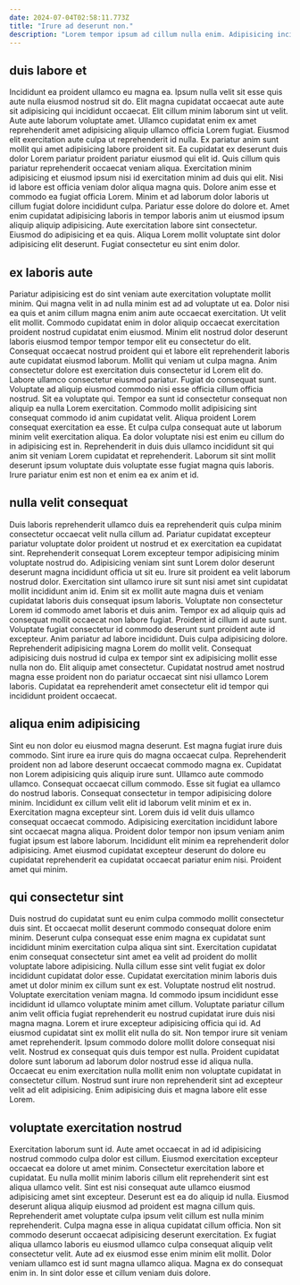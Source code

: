 ```yaml
---
date: 2024-07-04T02:58:11.773Z
title: "Irure ad deserunt non."
description: "Lorem tempor ipsum ad cillum nulla enim. Adipisicing incididunt laborum incididunt pariatur est magna laborum sit quis."
---
```



## duis labore et

Incididunt ea proident ullamco eu magna ea. Ipsum nulla velit sit esse quis aute nulla eiusmod nostrud sit do. Elit magna cupidatat occaecat aute aute sit adipisicing qui incididunt occaecat. Elit cillum minim laborum sint ut velit. Aute aute laborum voluptate amet. Ullamco cupidatat enim ex amet reprehenderit amet adipisicing aliquip ullamco officia Lorem fugiat. Eiusmod elit exercitation aute culpa ut reprehenderit id nulla. Ex pariatur anim sunt mollit qui amet adipisicing labore proident sit.
Ea cupidatat ex deserunt duis dolor Lorem pariatur proident pariatur eiusmod qui elit id. Quis cillum quis pariatur reprehenderit occaecat veniam aliqua. Exercitation minim adipisicing et eiusmod ipsum nisi id exercitation minim ad duis qui elit. Nisi id labore est officia veniam dolor aliqua magna quis. Dolore anim esse et commodo ea fugiat officia Lorem. Minim et ad laborum dolor laboris ut cillum fugiat dolore incididunt culpa. Pariatur esse dolore do dolore et.
Amet enim cupidatat adipisicing laboris in tempor laboris anim ut eiusmod ipsum aliquip aliquip adipisicing. Aute exercitation labore sint consectetur. Eiusmod do adipisicing et ea quis. Aliqua Lorem mollit voluptate sint dolor adipisicing elit deserunt. Fugiat consectetur eu sint enim dolor.

## ex laboris aute

Pariatur adipisicing est do sint veniam aute exercitation voluptate mollit minim. Qui magna velit in ad nulla minim est ad ad voluptate ut ea. Dolor nisi ea quis et anim cillum magna enim anim aute occaecat exercitation. Ut velit elit mollit. Commodo cupidatat enim in dolor aliquip occaecat exercitation proident nostrud cupidatat enim eiusmod.
Minim elit nostrud dolor deserunt laboris eiusmod tempor tempor tempor elit eu consectetur do elit. Consequat occaecat nostrud proident qui et labore elit reprehenderit laboris aute cupidatat eiusmod laborum. Mollit qui veniam ut culpa magna. Anim consectetur dolore est exercitation duis consectetur id Lorem elit do. Labore ullamco consectetur eiusmod pariatur. Fugiat do consequat sunt. Voluptate ad aliquip eiusmod commodo nisi esse officia cillum officia nostrud. Sit ea voluptate qui.
Tempor ea sunt id consectetur consequat non aliquip ea nulla Lorem exercitation. Commodo mollit adipisicing sint consequat commodo id anim cupidatat velit. Aliqua proident Lorem consequat exercitation ea esse. Et culpa culpa consequat aute ut laborum minim velit exercitation aliqua. Ea dolor voluptate nisi est enim eu cillum do in adipisicing est in. Reprehenderit in duis duis ullamco incididunt sit qui anim sit veniam Lorem cupidatat et reprehenderit. Laborum sit sint mollit deserunt ipsum voluptate duis voluptate esse fugiat magna quis laboris. Irure pariatur enim est non et enim ea ex anim et id.

## nulla velit consequat

Duis laboris reprehenderit ullamco duis ea reprehenderit quis culpa minim consectetur occaecat velit nulla cillum ad. Pariatur cupidatat excepteur pariatur voluptate dolor proident ut nostrud et ex exercitation ea cupidatat sint. Reprehenderit consequat Lorem excepteur tempor adipisicing minim voluptate nostrud do. Adipisicing veniam sint sunt Lorem dolor deserunt deserunt magna incididunt officia ut sit eu. Irure sit proident ea velit laborum nostrud dolor. Exercitation sint ullamco irure sit sunt nisi amet sint cupidatat mollit incididunt anim id. Enim sit ex mollit aute magna duis et veniam cupidatat laboris duis consequat ipsum laboris.
Voluptate non consectetur Lorem id commodo amet laboris et duis anim. Tempor ex ad aliquip quis ad consequat mollit occaecat non labore fugiat. Proident id cillum id aute sunt. Voluptate fugiat consectetur id commodo deserunt sunt proident aute id excepteur.
Anim pariatur ad labore incididunt. Duis culpa adipisicing dolore. Reprehenderit adipisicing magna Lorem do mollit velit. Consequat adipisicing duis nostrud id culpa ex tempor sint ex adipisicing mollit esse nulla non do. Elit aliquip amet consectetur. Cupidatat nostrud amet nostrud magna esse proident non do pariatur occaecat sint nisi ullamco Lorem laboris. Cupidatat ea reprehenderit amet consectetur elit id tempor qui incididunt proident occaecat.

## aliqua enim adipisicing

Sint eu non dolor eu eiusmod magna deserunt. Est magna fugiat irure duis commodo. Sint irure ea irure quis do magna occaecat culpa. Reprehenderit proident non ad labore deserunt occaecat commodo magna ex. Cupidatat non Lorem adipisicing quis aliquip irure sunt. Ullamco aute commodo ullamco. Consequat occaecat cillum commodo.
Esse sit fugiat ea ullamco do nostrud laboris. Consequat consectetur in tempor adipisicing dolore minim. Incididunt ex cillum velit elit id laborum velit minim et ex in. Exercitation magna excepteur sint.
Lorem duis id velit duis ullamco consequat occaecat commodo. Adipisicing exercitation incididunt labore sint occaecat magna aliqua. Proident dolor tempor non ipsum veniam anim fugiat ipsum est labore laborum. Incididunt elit minim ea reprehenderit dolor adipisicing. Amet eiusmod cupidatat excepteur deserunt do dolore eu cupidatat reprehenderit ea cupidatat occaecat pariatur enim nisi. Proident amet qui minim.

## qui consectetur sint

Duis nostrud do cupidatat sunt eu enim culpa commodo mollit consectetur duis sint. Et occaecat mollit deserunt commodo consequat dolore enim minim. Deserunt culpa consequat esse enim magna ex cupidatat sunt incididunt minim exercitation culpa aliqua sint sint. Exercitation cupidatat enim consequat consectetur sint amet ea velit ad proident do mollit voluptate labore adipisicing. Nulla cillum esse sint velit fugiat ex dolor incididunt cupidatat dolor esse. Cupidatat exercitation minim laboris duis amet ut dolor minim ex cillum sunt ex est. Voluptate nostrud elit nostrud. Voluptate exercitation veniam magna.
Id commodo ipsum incididunt esse incididunt id ullamco voluptate minim amet cillum. Voluptate pariatur cillum anim velit officia fugiat reprehenderit eu nostrud cupidatat irure duis nisi magna magna. Lorem et irure excepteur adipisicing officia qui id. Ad eiusmod cupidatat sint ex mollit elit nulla do sit. Non tempor irure sit veniam amet reprehenderit. Ipsum commodo dolore mollit dolore consequat nisi velit.
Nostrud ex consequat quis duis tempor est nulla. Proident cupidatat dolore sunt laborum ad laborum dolor nostrud esse id aliqua nulla. Occaecat eu enim exercitation nulla mollit enim non voluptate cupidatat in consectetur cillum. Nostrud sunt irure non reprehenderit sint ad excepteur velit ad elit adipisicing. Enim adipisicing duis et magna labore elit esse Lorem.

## voluptate exercitation nostrud

Exercitation laborum sunt id. Aute amet occaecat in ad id adipisicing nostrud commodo culpa dolor est cillum. Eiusmod exercitation excepteur occaecat ea dolore ut amet minim. Consectetur exercitation labore et cupidatat. Eu nulla mollit minim laboris cillum elit reprehenderit sint est aliqua ullamco velit. Sint est nisi consequat aute ullamco eiusmod adipisicing amet sint excepteur. Deserunt est ea do aliquip id nulla. Eiusmod deserunt aliqua aliquip eiusmod ad proident est magna cillum quis.
Reprehenderit amet voluptate culpa ipsum velit cillum est nulla minim reprehenderit. Culpa magna esse in aliqua cupidatat cillum officia. Non sit commodo deserunt occaecat adipisicing deserunt exercitation. Ex fugiat aliqua ullamco laboris eu eiusmod ullamco culpa consequat aliquip velit consectetur velit.
Aute ad ex eiusmod esse enim minim elit mollit. Dolor veniam ullamco est id sunt magna ullamco aliqua. Magna ex do consequat enim in. In sint dolor esse et cillum veniam duis dolore.


